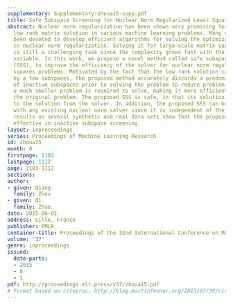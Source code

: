 ```yaml
---
supplementary: Supplementary:zhoua15-supp.pdf
title: Safe Subspace Screening for Nuclear Norm Regularized Least Squares Problems
abstract: Nuclear norm regularization has been shown very promising for pursing a
  low rank matrix solution in various machine learning problems. Many efforts have
  been devoted to develop efficient algorithms for solving the optimization problem
  in nuclear norm regularization. Solving it for large-scale matrix variables, however,
  is still a challenging task since the complexity grows fast with the size of matrix
  variable. In this work, we propose a novel method called safe subspace screening
  (SSS), to improve the efficiency of the solver for nuclear norm regularized least
  squares problems. Motivated by the fact that the low rank solution can be represented
  by a few subspaces, the proposed method accurately discards a predominant percentage
  of inactive subspaces prior to solving the problem to reduce problem size. Consequently,
  a much smaller problem is required to solve, making it more efficient than optimizing
  the original problem. The proposed SSS is safe, in that its solution is identical
  to the solution from the solver. In addition, the proposed SSS can be used together
  with any existing nuclear norm solver since it is independent of the solver. Extensive
  results on several synthetic and real data sets show that the proposed SSS is very
  effective in inactive subspace screening.
layout: inproceedings
series: Proceedings of Machine Learning Research
id: zhoua15
month: 0
firstpage: 1103
lastpage: 1112
page: 1103-1112
sections: 
author:
- given: Qiang
  family: Zhou
- given: Qi
  family: Zhao
date: 2015-06-01
address: Lille, France
publisher: PMLR
container-title: Proceedings of the 32nd International Conference on Machine Learning
volume: '37'
genre: inproceedings
issued:
  date-parts:
  - 2015
  - 6
  - 1
pdf: http://proceedings.mlr.press/v37/zhoua15.pdf
# Format based on citeproc: http://blog.martinfenner.org/2013/07/30/citeproc-yaml-for-bibliographies/
---
```

